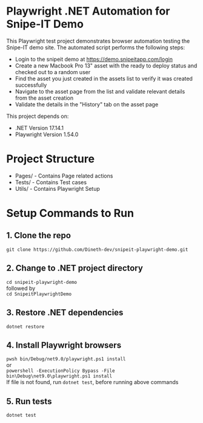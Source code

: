 # Playwright .NET Automation for Snipe-IT Demo
This Playwright test project demonstrates browser automation testing the Snipe-IT demo site. The automated script performs the following steps:
- Login to the snipeit demo at https://demo.snipeitapp.com/login
- Create a new Macbook Pro 13" asset with the ready to deploy status and checked out to a random user
- Find the asset you just created in the assets list to verify it was created successfully
- Navigate to the asset page from the list and validate relevant details from the asset creation
- Validate the details in the "History" tab on the asset page

This project depends on:

- .NET Version 17.14.1
- Playwright Version 1.54.0


# Project Structure
- Pages/ - Contains Page related actions
- Tests/ - Contains Test cases
- Utils/ - Contains Playwright Setup 


# Setup Commands to Run
## 1. Clone the repo
`git clone https://github.com/Dineth-dev/snipeit-playwright-demo.git`

## 2. Change to .NET project directory
`cd snipeit-playwright-demo`<br>
        followed by<br>
`cd SnipeitPlaywrightDemo`

## 3. Restore .NET dependencies
`dotnet restore`

## 4. Install Playwright browsers
`pwsh bin/Debug/net9.0/playwright.ps1 install` <br>
            or <br>
`powershell -ExecutionPolicy Bypass -File bin\Debug\net9.0\playwright.ps1 install` <br>
If file is not found, run `dotnet test`, before running above commands


## 5. Run tests
`dotnet test`

